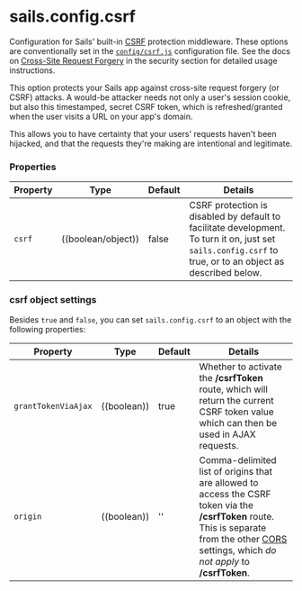 # sails.config.csrf

Configuration for Sails' built-in [CSRF]() protection middleware.  These options are conventionally set in the [`config/csrf.js`]() configuration file.  See the docs on [Cross-Site Request Forgery]() in the security section for detailed usage instructions.

This option protects your Sails app against cross-site request forgery (or CSRF) attacks. A would-be attacker needs not only a user's session cookie, but also this timestamped, secret CSRF token, which is refreshed/granted when the user visits a URL on your app's domain.

This allows you to have certainty that your users' requests haven't been hijacked, and that the requests they're making are intentional and legitimate.


### Properties

| Property    | Type       | Default   | Details |
|-------------|:----------:|-----------|---------|
| `csrf`      | ((boolean/object))| false     | CSRF protection is disabled by default to facilitate development.  To turn it on, just set `sails.config.csrf` to true, or to an object as described below.

### csrf object settings
Besides `true` and `false`, you can set `sails.config.csrf` to an object with the following properties:

| Property    | Type       | Default   | Details |
|-------------|:----------:|-----------|---------|
| `grantTokenViaAjax`      | ((boolean))| true     | Whether to activate the **/csrfToken** route, which will return the current CSRF token value which can then be used in AJAX requests.
| `origin`| ((boolean)) | '' | Comma-delimited list of origins that are allowed to access the CSRF token via the **/csrfToken** route.  This is separate from the other [CORS](http://beta.sailsjs.org/#/documentation/reference/sails.config/sails.config.cors.html) settings, which *do not apply* to **/csrfToken**.


<docmeta name="uniqueID" value="CSRF353281">
<docmeta name="displayName" value="sails.config.csrf">

